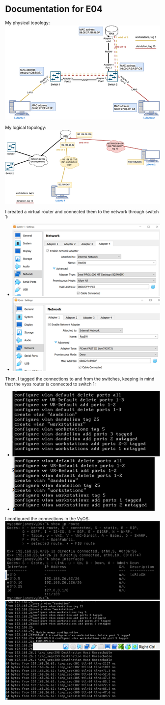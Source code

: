 # Documentation for E04

My physical topology:
![Physical topology](/documentation/E04/Physical_topology.png)

My logical topology:
![Logical topology](/documentation/E04/Logical_topology.png)



I created a virtual router and connected them to the network through switch 1:
* ![Switch-vyos connection PoV Switch](/documentation/E04/Switch-vyos-connection-PoV-Switch.PNG)
* ![Switch-vyos connection PoV vyos](/documentation/E04/Switch-vyos-connection-PoV-vyos.PNG)


Then, I tagged the connections to and from the switches, keeping in mind that the vyos router is connected to switch 1:
* ![Port configuration switch 1](/documentation/E04/Switch1_ports.PNG)
* ![Port configuration switch 2](/documentation/E04/Switch2_ports.PNG)

I configured the connections in the VyOS:
![Vyos connections](/documentation/E04/Vyos_connections.PNG)
![Testing the vyos port](/documentation/E04/Testing_vyos_port.PNG)